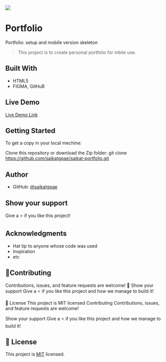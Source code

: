 ![](https://img.shields.io/badge/Microverse-blueviolet)

# Portfolio
Portfolio: setup and mobile version skeleton

> This project is to create personal portfolio for mbile use.


## Built With

- HTML5
- FIGMA, GitHuB

## Live Demo

[Live Demo Link](https://saikatgpae.github.io/saikat-portfolio/)

## Getting Started


To get a copy in your local mechine:

Clone this repository or download the Zip folder:
git clone https://github.com/saikatgpae/saikat-portfolio.git



## Author


- GitHub: [@saikatgpae](https://github.com/saikatgpae)


## Show your support

Give a ⭐️ if you like this project!

## Acknowledgments

- Hat tip to anyone whose code was used
- Inspiration
- etc
## 🤝Contributing
Contributions, issues, and feature requests are welcome!
🤝
Show your support
Give a ⭐️ if you like this project and how we manage to build it!

📝 License
This project is MIT licensed
Contributing
Contributions, issues, and feature requests are welcome!

Show your support
Give a ⭐️ if you like this project and how we manage to build it!



## 📝 License

This project is [MIT](./MIT.md) licensed.
